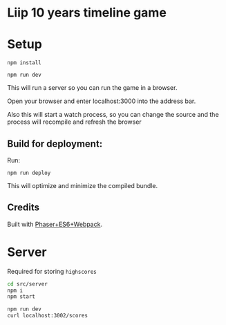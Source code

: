 # Liip 10 years timeline game

# Setup

```npm install```


```npm run dev```

This will run a server so you can run the game in a browser.

Open your browser and enter localhost:3000 into the address bar.

Also this will start a watch process, so you can change the source and the process will recompile and refresh the browser


## Build for deployment:

Run:

```npm run deploy```

This will optimize and minimize the compiled bundle.

## Credits

Built with [Phaser+ES6+Webpack](https://github.com/lean/phaser-es6-webpack).

# Server

Required for storing `highscores`
```sh
cd src/server
npm i
npm start
```

```bash
npm run dev
curl localhost:3002/scores
```
